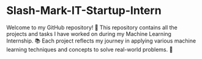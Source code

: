 # Slash-Mark-IT-Startup-Intern
Welcome to my GitHub repository! 🚀 This repository contains all the projects and tasks I have worked on during my Machine Learning Internship. 📚 Each project reflects my journey in applying various machine learning techniques and concepts to solve real-world problems. 🌟
